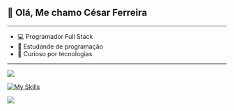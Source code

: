 ## 👋 Olá, Me chamo César Ferreira
---
- 💻 Programador Full Stack
- 📝 Estudande de programação
- 👀 Curioso por tecnologias 
---
<img src="https://github-readme-stats-git-masterrstaa-rickstaa.vercel.app/api?username=CesarFerre&theme=dark">

[![My Skills](https://skills.thijs.gg/icons?i=html,css,js,react,tailwind,py,figma,cs,vscode,powershell,mysql,ps,blender,linux,linkedin,discord,instagram&perline=50)](https://pedrohenri.netlify.app/)

<img src="https://github-readme-stats.vercel.app/api/top-langs/?username=CesarFerre&theme=dark">
